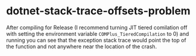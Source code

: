 # dotnet-stack-trace-offsets-problem
After compiling for Release (I recommend turning JIT tiered comilation off with setting the environment variable `COMPlus_TieredCompilation` to 0) and running you can see that the exception stack trace would point the top of the function and not anywhere near the location of the crash.
